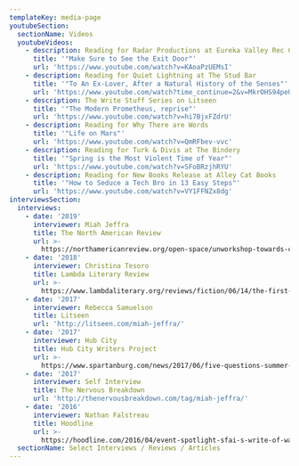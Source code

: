 ```yaml
---
templateKey: media-page
youtubeSection:
  sectionName: Videos
  youtubeVideos:
    - description: Reading for Radar Productions at Eureka Valley Rec Center
      title: '"Make Sure to See the Exit Door"'
      url: 'https://www.youtube.com/watch?v=KAoaPzUEMsI'
    - description: Reading for Quiet Lightning at The Stud Bar
      title: '"To An Ex-Lover, After a Natural History of the Senses"'
      url: 'https://www.youtube.com/watch?time_continue=2&v=MkrOHS94peU'
    - description: The Write Stuff Series on Litseen
      title: '"The Modern Prometheus, reprise"'
      url: 'https://www.youtube.com/watch?v=hi7BjxFZdrU'
    - description: Reading for Why There are Words
      title: '"Life on Mars"'
      url: 'https://www.youtube.com/watch?v=QmRFbev-vvc'
    - description: Reading for Turk & Divis at The Bindery
      title: '"Spring is the Most Violent Time of Year"'
      url: 'https://www.youtube.com/watch?v=SFoBRzjhRYU'
    - description: Reading for New Books Release at Alley Cat Books
      title: '"How to Seduce a Tech Bro in 13 Easy Steps"'
      url: 'https://www.youtube.com/watch?v=VY1FFNZx8dg'
interviewsSection:
  interviews:
    - date: '2019'
      interviewer: Miah Jeffra
      title: The North American Review
      url: >-
        https://northamericanreview.org/open-space/unworkshop-towards-critical-expansiveness-writers-miah-jeffra-0
    - date: '2018'
      interviewer: Christina Tesoro
      title: Lambda Literary Review
      url: >-
        https://www.lambdaliterary.org/reviews/fiction/06/14/the-first-church-of-whats-happening-by-miah-jeffra/
    - date: '2017'
      interviewer: Rebecca Samuelson
      title: Litseen
      url: 'http://litseen.com/miah-jeffra/'
    - date: '2017'
      interviewer: Hub City
      title: Hub City Writers Project
      url: >-
        https://www.spartanburg.com/news/2017/06/five-questions-summer-2017-writer-residence-miah-jeffra/
    - date: '2017'
      interviewer: Self Interview
      title: The Nervous Breakdown
      url: 'http://thenervousbreakdown.com/tag/miah-jeffra/'
    - date: '2016'
      interviewer: Nathan Falstreau
      title: Hoodline
      url: >-
        https://hoodline.com/2016/04/event-spotlight-sfai-s-write-of-way-literary-festival-features-students-small-press
  sectionName: Select Interviews / Reviews / Articles
---
```


